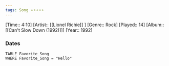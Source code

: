 ```yaml
---
tags: Song ⭐⭐⭐⭐⭐ 
---
```

[Time:: 4:10]
[Artist:: [[Lionel Richie]] ]
[Genre:: Rock]
[Played:: 14]
[Album:: [[Can't Slow Down (1992)]]]
[Year:: 1992]
### Dates
````dataview
TABLE Favorite_Song
WHERE Favorite_Song = "Hello"
````